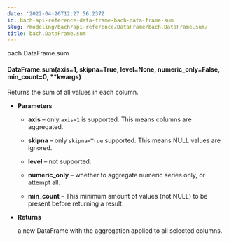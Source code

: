 ```yaml
---
date: '2022-04-26T12:27:56.237Z'
id: bach-api-reference-data-frame-bach-data-frame-sum
slug: /modeling/bach/api-reference/DataFrame/bach.DataFrame.sum/
title: bach.DataFrame.sum
---
```


bach.DataFrame.sum


#### DataFrame.sum(axis=1, skipna=True, level=None, numeric_only=False, min_count=0, \*\*kwargs)
Returns the sum of all values in each column.


* **Parameters**

    
    * **axis** – only `axis=1` is supported. This means columns are aggregated.


    * **skipna** – only `skipna=True` supported. This means NULL values are ignored.


    * **level** – not supported.


    * **numeric_only** – whether to aggregate numeric series only, or attempt all.


    * **min_count** – This minimum amount of values (not NULL) to be present before returning a result.



* **Returns**

    a new DataFrame with the aggregation applied to all selected columns.


<!-- !! processed by numpydoc !! -->
